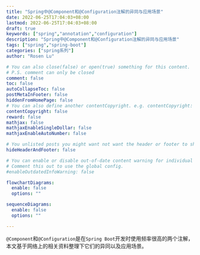 ```yaml
---
title: "Spring中@Component和@Configuration注解的异同与应用场景"
date: 2022-06-25T17:04:03+08:00
lastmod: 2022-06-25T17:04:03+08:00
draft: true
keywords: ["spring","annotation","configuration"]
description: "Spring中@Component和@Configuration注解的异同与应用场景"
tags: ["spring","spring-boot"]
categories: ["spring系列"]
author: "Rosen Lu"

# You can also close(false) or open(true) something for this content.
# P.S. comment can only be closed
comment: false
toc: false
autoCollapseToc: false
postMetaInFooter: false
hiddenFromHomePage: false
# You can also define another contentCopyright. e.g. contentCopyright: "This is another copyright."
contentCopyright: false
reward: false
mathjax: false
mathjaxEnableSingleDollar: false
mathjaxEnableAutoNumber: false

# You unlisted posts you might want not want the header or footer to show
hideHeaderAndFooter: false

# You can enable or disable out-of-date content warning for individual post.
# Comment this out to use the global config.
#enableOutdatedInfoWarning: false

flowchartDiagrams:
  enable: false
  options: ""

sequenceDiagrams: 
  enable: false
  options: ""

---
```


`@Component`和`@Configuration`是在`Spring Boot`开发时使用频率很高的两个注解，本文基于网络上的相关资料整理下它们的异同以及应用场景。

<!--more-->
